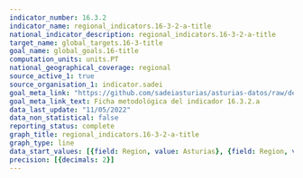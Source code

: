 ```yaml
---
indicator_number: 16.3.2
indicator_name: regional_indicators.16-3-2-a-title
national_indicator_description: regional_indicators.16-3-2-a-title
target_name: global_targets.16-3-title
goal_name: global_goals.16-title
computation_units: units.PT
national_geographical_coverage: regional
source_active_1: true
source_organisation_1: indicator.sadei
goal_meta_link: "https://github.com/sadeiasturias/asturias-datos/raw/develop/descargas/metodologia/16.3.2.a.pdf"
goal_meta_link_text: Ficha metodológica del indicador 16.3.2.a
data_last_update: "11/05/2022"
data_non_statistical: false
reporting_status: complete
graph_title: regional_indicators.16-3-2-a-title
graph_type: line
data_start_values: [{field: Region, value: Asturias}, {field: Region, value: España}]
precision: [{decimals: 2}]
---
```

